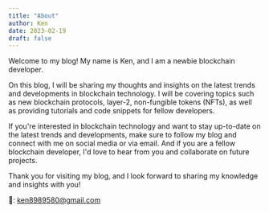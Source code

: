 ```yaml
---
title: "About"
author: Ken
date: 2023-02-19
draft: false
---
```


Welcome to my blog! My name is Ken, and I am a newbie blockchain developer.

On this blog, I will be sharing my thoughts and insights on the latest trends and developments in blockchain technology. I will be covering topics such as new blockchain protocols, layer-2, non-fungible tokens (NFTs), as well as providing tutorials and code snippets for fellow developers.

If you're interested in blockchain technology and want to stay up-to-date on the latest trends and developments, make sure to follow my blog and connect with me on social media or via email. And if you are a fellow blockchain developer, I'd love to hear from you and collaborate on future projects.

Thank you for visiting my blog, and I look forward to sharing my knowledge and insights with you!

:email:: ken8989580@gmail.com
